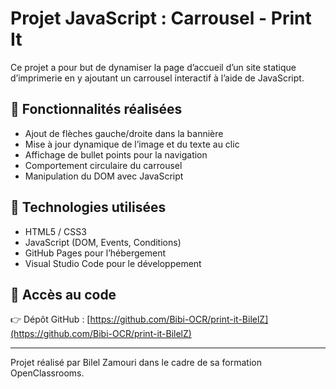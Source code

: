 # Projet JavaScript : Carrousel - Print It

Ce projet a pour but de dynamiser la page d’accueil d’un site statique d’imprimerie en y ajoutant un carrousel interactif à l’aide de JavaScript.

## 🔧 Fonctionnalités réalisées

- Ajout de flèches gauche/droite dans la bannière
- Mise à jour dynamique de l’image et du texte au clic
- Affichage de bullet points pour la navigation
- Comportement circulaire du carrousel
- Manipulation du DOM avec JavaScript

## 🧪 Technologies utilisées

- HTML5 / CSS3
- JavaScript (DOM, Events, Conditions)
- GitHub Pages pour l’hébergement
- Visual Studio Code pour le développement

## 💾 Accès au code

👉 Dépôt GitHub : [https://github.com/Bibi-OCR/print-it-BilelZ](https://github.com/Bibi-OCR/print-it-BilelZ)

---
Projet réalisé par Bilel Zamouri dans le cadre de sa formation OpenClassrooms.
